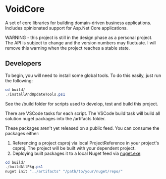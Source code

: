 # VoidCore

A set of core libraries for building domain-driven business applications. Includes opinionated support for Asp.Net Core applications.

WARNING - this project is still in the design phase as a personal project. The API is subject to change and the version numbers may fluctuate. I will remove this warning when the project reaches a stable state.

## Developers

To begin, you will need to install some global tools. To do this easily, just run the following:

```powershell
cd build/
./installAndUpdateTools.ps1
```

See the /build folder for scripts used to develop, test and build this project.

There are VSCode tasks for each script. The VSCode build task will build all solution nuget packages into the /artifacts folder.

These packages aren't yet released on a public feed. You can consume the packages either:

1. Referencing a project csproj via local ProjectReference in your project's csproj. The project will be built with your dependent project.
2. Deploying built packages it to a local Nuget feed via [nuget.exe](https://dist.nuget.org/win-x86-commandline/latest/nuget.exe):

```powershell
cd build/
./buildAllPkg.ps1
nuget init "../artifacts" "/path/to/your/nuget/repo/"
```
